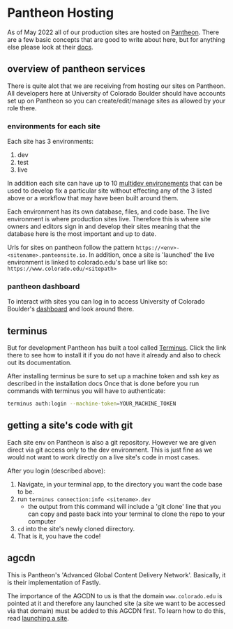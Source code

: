 # Pantheon Hosting

As of May 2022 all of our production sites are hosted on [Pantheon](https://pantheon.io).
There are a few basic concepts that are good to write about here, but for anything else please look at their [docs](https://pantheon.io/docs).

## overview of pantheon services

There is quite alot that we are receiving from hosting our sites on Pantheon. All developers here at University of Colorado Boulder should have accounts set up on Pantheon so you can create/edit/manage sites as allowed by your role there.

### environments for each site

Each site has 3 environments:

1. dev
2. test
3. live

In addition each site can have up to 10 [multidev environements](https://pantheon.io/docs/multidev) that can be used to develop fix a particular site without effecting any of the 3 listed above or a workflow that may have been built around them.

Each environment has its own database, files, and code base. The live environment is where production sites live. Therefore this is where site owners and editors sign in and develop their sites meaning that the database here is the most important and up to date.

Urls for sites on pantheon follow the pattern `https://<env>-<sitename>.panteonsite.io`. In addition, once a site is 'launched' the live environment is linked to colorado.edu's base url like so: `https://www.colorado.edu/<sitepath>`

### pantheon dashboard

To interact with sites you can log in to access University of Colorado Boulder's [dashboard](https://dashboard.pantheon.io/organizations/81be1591-5c06-4339-827f-d9a3605288be) and look around there.

## terminus

But for development Pantheon has built a tool called [Terminus](https://pantheon.io/docs/terminus). Click the link there to see how to install it if you do not have it already and also to check out its documentation.

After installing terminus be sure to set up a machine token and ssh key as described in the installation docs Once that is done before you run commands with terminus you will have to authenticate:

```zsh
terminus auth:login --machine-token=YOUR_MACHINE_TOKEN
```

## getting a site's code with git

Each site env on Pantheon is also a git repository. However we are given direct via git access only to the dev environment. This is just fine as we would not want to work directly on a live site's code in most cases.

After you login (described above):

1. Navigate, in your terminal app, to the directory you want the code base to be.
2. run `terminus connection:info <sitename>.dev`
    - the output from this command will include a 'git clone' line that you can copy and paste back into your terminal to clone the repo to your computer
3. `cd` into the site's newly cloned diirectory.
4. That is it, you have the code!

## agcdn

This is Pantheon's 'Advanced Global Content Delivery Network'. Basically, it is their implementation of Fastly.

The importance of the AGCDN to us is that the domain `www.colorado.edu` is pointed at it and therefore any launched site (a site we want to be accessed via that domain) must be added to this AGCDN first. To learn how to do this, read [launching a site](Pantheon-launching_a_site).
